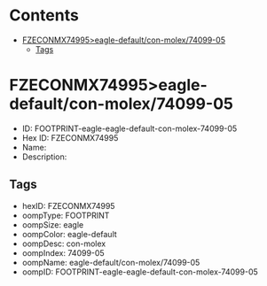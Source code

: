 



Contents
========

* [FZECONMX74995>eagle-default/con-molex/74099-05](#fzeconmx74995eagle-defaultcon-molex74099-05)
	* [Tags](#tags)

# FZECONMX74995>eagle-default/con-molex/74099-05

- ID: FOOTPRINT-eagle-eagle-default-con-molex-74099-05
- Hex ID: FZECONMX74995
- Name: 
- Description: 

## Tags

- hexID: FZECONMX74995
- oompType: FOOTPRINT
- oompSize: eagle
- oompColor: eagle-default
- oompDesc: con-molex
- oompIndex: 74099-05
- oompName: eagle-default/con-molex/74099-05
- oompID: FOOTPRINT-eagle-eagle-default-con-molex-74099-05
